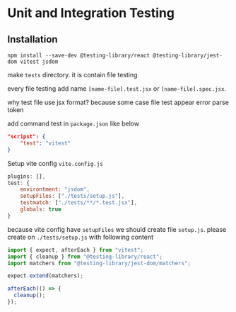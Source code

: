 # Unit and Integration Testing

## Installation

```
npm install --save-dev @testing-library/react @testing-library/jest-dom vitest jsdom
```

make `tests` directory. it is contain file testing

every file testing add name `[name-file].test.jsx` or `[name-file].spec.jsx`.

why test file use jsx format? because some case file test appear error parse token

add command test in `package.json` like below

```json
"scripst": {
    "test": "vitest"
}
```

Setup vite config `vite.config.js`

```javascript
plugins: [],
test: {
    environtment: "jsdom",
    setupFiles: ["./tests/setup.js"],
    testmatch: ["./tests/**/*.test.jsx"],
    globals: true
}

```

because vite config have `setupFiles` we should create file `setup.js`. please create on `./tests/setup.js` with following content

```javascript
import { expect, afterEach } from "vitest";
import { cleanup } from "@testing-library/react";
import matchers from "@testing-library/jest-dom/matchers";

expect.extend(matchers);

afterEach(() => {
  cleanup();
});
```
